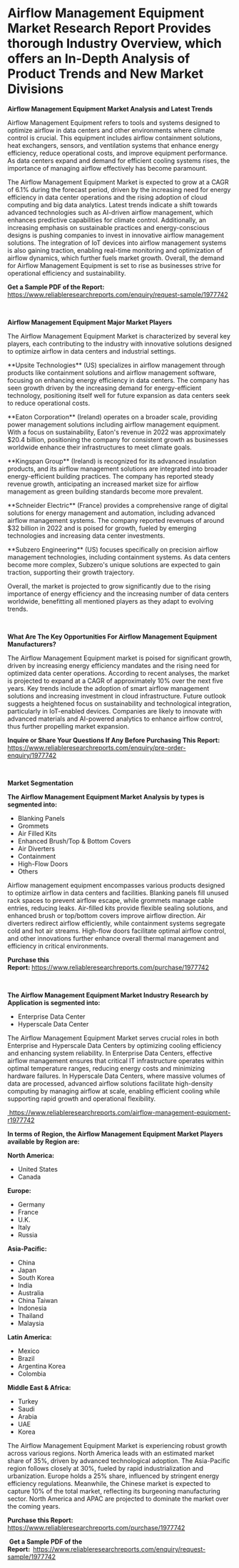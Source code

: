 <p><h1>Airflow Management Equipment Market Research Report Provides thorough Industry Overview, which offers an In-Depth Analysis of Product Trends and New Market Divisions</h1></p><p><strong>Airflow Management Equipment Market Analysis and Latest Trends</strong></p>
<p><p>Airflow Management Equipment refers to tools and systems designed to optimize airflow in data centers and other environments where climate control is crucial. This equipment includes airflow containment solutions, heat exchangers, sensors, and ventilation systems that enhance energy efficiency, reduce operational costs, and improve equipment performance. As data centers expand and demand for efficient cooling systems rises, the importance of managing airflow effectively has become paramount.</p><p>The Airflow Management Equipment Market is expected to grow at a CAGR of 6.1% during the forecast period, driven by the increasing need for energy efficiency in data center operations and the rising adoption of cloud computing and big data analytics. Latest trends indicate a shift towards advanced technologies such as AI-driven airflow management, which enhances predictive capabilities for climate control. Additionally, an increasing emphasis on sustainable practices and energy-conscious designs is pushing companies to invest in innovative airflow management solutions. The integration of IoT devices into airflow management systems is also gaining traction, enabling real-time monitoring and optimization of airflow dynamics, which further fuels market growth. Overall, the demand for Airflow Management Equipment is set to rise as businesses strive for operational efficiency and sustainability.</p></p>
<p><strong>Get a Sample PDF of the Report:&nbsp;</strong> <a href="https://www.reliableresearchreports.com/enquiry/request-sample/1977742?utm_campaign=24&utm_medium=2&utm_source=Github&utm_content=ia&utm_term=12042025&utm_id=airflow-management-equipment">https://www.reliableresearchreports.com/enquiry/request-sample/1977742</a></p>
<p>&nbsp;</p>
<p><strong>Airflow Management Equipment Major Market Players</strong></p>
<p><p>The Airflow Management Equipment Market is characterized by several key players, each contributing to the industry with innovative solutions designed to optimize airflow in data centers and industrial settings. </p><p>**Upsite Technologies** (US) specializes in airflow management through products like containment solutions and airflow management software, focusing on enhancing energy efficiency in data centers. The company has seen growth driven by the increasing demand for energy-efficient technology, positioning itself well for future expansion as data centers seek to reduce operational costs.</p><p>**Eaton Corporation** (Ireland) operates on a broader scale, providing power management solutions including airflow management equipment. With a focus on sustainability, Eaton's revenue in 2022 was approximately $20.4 billion, positioning the company for consistent growth as businesses worldwide enhance their infrastructures to meet climate goals.</p><p>**Kingspan Group** (Ireland) is recognized for its advanced insulation products, and its airflow management solutions are integrated into broader energy-efficient building practices. The company has reported steady revenue growth, anticipating an increased market size for airflow management as green building standards become more prevalent.</p><p>**Schneider Electric** (France) provides a comprehensive range of digital solutions for energy management and automation, including advanced airflow management systems. The company reported revenues of around $32 billion in 2022 and is poised for growth, fueled by emerging technologies and increasing data center investments.</p><p>**Subzero Engineering** (US) focuses specifically on precision airflow management technologies, including containment systems. As data centers become more complex, Subzero's unique solutions are expected to gain traction, supporting their growth trajectory.</p><p>Overall, the market is projected to grow significantly due to the rising importance of energy efficiency and the increasing number of data centers worldwide, benefitting all mentioned players as they adapt to evolving trends.</p></p>
<p>&nbsp;</p>
<p><strong>What Are The Key Opportunities For Airflow Management Equipment Manufacturers?</strong></p>
<p><p>The Airflow Management Equipment market is poised for significant growth, driven by increasing energy efficiency mandates and the rising need for optimized data center operations. According to recent analyses, the market is projected to expand at a CAGR of approximately 10% over the next five years. Key trends include the adoption of smart airflow management solutions and increasing investment in cloud infrastructure. Future outlook suggests a heightened focus on sustainability and technological integration, particularly in IoT-enabled devices. Companies are likely to innovate with advanced materials and AI-powered analytics to enhance airflow control, thus further propelling market expansion.</p></p>
<p><strong>Inquire or Share Your Questions If Any Before Purchasing This Report:</strong> <a href="https://www.reliableresearchreports.com/enquiry/pre-order-enquiry/1977742?utm_campaign=24&utm_medium=2&utm_source=Github&utm_content=ia&utm_term=12042025&utm_id=airflow-management-equipment">https://www.reliableresearchreports.com/enquiry/pre-order-enquiry/1977742</a></p>
<p>&nbsp;</p>
<p><strong>Market Segmentation</strong></p>
<p><strong>The Airflow Management Equipment Market Analysis by types is segmented into:</strong></p>
<p><ul><li>Blanking Panels</li><li>Grommets</li><li>Air Filled Kits</li><li>Enhanced Brush/Top & Bottom Covers</li><li>Air Diverters</li><li>Containment</li><li>High-Flow Doors</li><li>Others</li></ul></p>
<p><p>Airflow management equipment encompasses various products designed to optimize airflow in data centers and facilities. Blanking panels fill unused rack spaces to prevent airflow escape, while grommets manage cable entries, reducing leaks. Air-filled kits provide flexible sealing solutions, and enhanced brush or top/bottom covers improve airflow direction. Air diverters redirect airflow efficiently, while containment systems segregate cold and hot air streams. High-flow doors facilitate optimal airflow control, and other innovations further enhance overall thermal management and efficiency in critical environments.</p></p>
<p><strong>Purchase this Report:&nbsp;</strong><a href="https://www.reliableresearchreports.com/purchase/1977742?utm_campaign=24&utm_medium=2&utm_source=Github&utm_content=ia&utm_term=12042025&utm_id=airflow-management-equipment">https://www.reliableresearchreports.com/purchase/1977742</a></p>
<p>&nbsp;</p>
<p><strong>The Airflow Management Equipment Market Industry Research by Application is segmented into:</strong></p>
<p><ul><li>Enterprise Data Center</li><li>Hyperscale Data Center</li></ul></p>
<p><p>The Airflow Management Equipment Market serves crucial roles in both Enterprise and Hyperscale Data Centers by optimizing cooling efficiency and enhancing system reliability. In Enterprise Data Centers, effective airflow management ensures that critical IT infrastructure operates within optimal temperature ranges, reducing energy costs and minimizing hardware failures. In Hyperscale Data Centers, where massive volumes of data are processed, advanced airflow solutions facilitate high-density computing by managing airflow at scale, enabling efficient cooling while supporting rapid growth and operational flexibility.</p></p>
<p><a href="https://www.reliableresearchreports.com/airflow-management-equipment-r1977742?utm_campaign=24&utm_medium=2&utm_source=Github&utm_content=ia&utm_term=12042025&utm_id=airflow-management-equipment">&nbsp;https://www.reliableresearchreports.com/airflow-management-equipment-r1977742</a></p>
<p><strong>In terms of Region, the Airflow Management Equipment Market Players available by Region are:</strong></p>
<p>
    <p> <strong> North America: </strong>
        <ul>
            <li>United States</li>
            <li>Canada</li>
        </ul>
        </p> 
    <p> <strong> Europe: </strong>
        <ul>
            <li>Germany</li>
            <li>France</li>
            <li>U.K.</li>
            <li>Italy</li>
            <li>Russia</li>
        </ul>
        </p> 
    <p> <strong> Asia-Pacific: </strong>
        <ul>
            <li>China</li>
            <li>Japan</li>
            <li>South Korea</li>
            <li>India</li>
            <li>Australia</li>
            <li>China Taiwan</li>
            <li>Indonesia</li>
            <li>Thailand</li>
            <li>Malaysia</li>
        </ul>
        </p> 
    <p> <strong> Latin America: </strong>
        <ul>
            <li>Mexico</li>
            <li>Brazil</li>
            <li>Argentina Korea</li>
            <li>Colombia</li>
        </ul>
        </p> 
    <p> <strong> Middle East & Africa: </strong>
        <ul>
            <li>Turkey</li>
            <li>Saudi</li>
            <li>Arabia</li>
            <li>UAE</li>
            <li>Korea</li>
        </ul>
    </p>
    </p>
<p><p>The Airflow Management Equipment Market is experiencing robust growth across various regions. North America leads with an estimated market share of 35%, driven by advanced technological adoption. The Asia-Pacific region follows closely at 30%, fueled by rapid industrialization and urbanization. Europe holds a 25% share, influenced by stringent energy efficiency regulations. Meanwhile, the Chinese market is expected to capture 10% of the total market, reflecting its burgeoning manufacturing sector. North America and APAC are projected to dominate the market over the coming years.</p></p>
<p><strong>Purchase this Report: </strong><a href="https://www.reliableresearchreports.com/purchase/1977742?utm_campaign=24&utm_medium=2&utm_source=Github&utm_content=ia&utm_term=12042025&utm_id=airflow-management-equipment">https://www.reliableresearchreports.com/purchase/1977742</a></p>
<p>&nbsp;<strong>Get a Sample PDF of the Report:&nbsp;&nbsp;</strong><a href="https://www.reliableresearchreports.com/enquiry/request-sample/1977742?utm_campaign=24&utm_medium=2&utm_source=Github&utm_content=ia&utm_term=12042025&utm_id=airflow-management-equipment">https://www.reliableresearchreports.com/enquiry/request-sample/1977742</a></p>
<p><strong></strong></p>
<p><p></p><p></p><p></p></p>